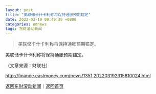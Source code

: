 ```yaml
---
layout: post
title: "美联储卡什卡利称将保持通胀预期锚定"
date: 2022-03-19 00:49:39 +0800
categories: emnews
tags: 东财滚动新闻
---
```

> 美联储卡什卡利称将保持通胀预期锚定。

<p>美联储卡什卡利称将保持通胀预期锚定。</p><p class="em_media">（文章来源：财联社）</p>

<http://finance.eastmoney.com/news/1351,202203192315810024.html>

[返回东财滚动新闻](//finews.withounder.com/emnews/)｜[返回首页](//finews.withounder.com/)